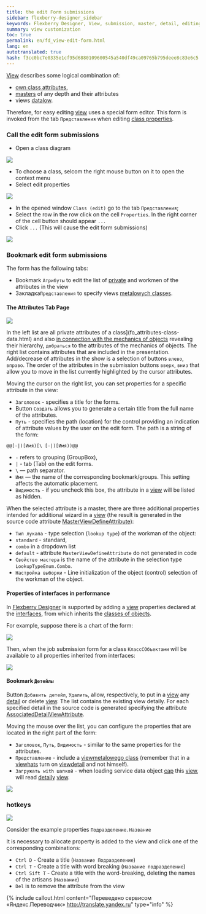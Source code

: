 ```yaml
--- 
title: the edit Form submissions 
sidebar: flexberry-designer_sidebar 
keywords: Flexberry Designer, View, submission, master, detail, editing form attributes 
summary: view customization 
toc: true 
permalink: en/fd_view-edit-form.html 
lang: en 
autotranslated: true 
hash: f3cc0bc7e0335e1cf95d6880109600545a540df49ca09765b795deee8c83e6c5 
--- 
```


[View](fd_view-definition.html) describes some logical combination of: 

* [own class attributes](fo_attributes-class-data.html), 
* [masters](fd_master-association.html) of any depth and their attributes 
* views [datalow](fo_detail-associations-properties.html). 

Therefore, for easy editing [view](fd_view-definition.html) uses a special form editor. 
This form is invoked from the tab `Представления` when editing [class properties](fd_data-classes.html). 

### Call the edit form submissions 

* Open a class diagram 

![](/images/pages/products/flexberry-designer/views/form-edit-view1.jpg) 

* To choose a class, selcom the right mouse button on it to open the context menu 
* Select edit properties 

![](/images/pages/products/flexberry-designer/views/form-edit-view2.jpg) 

* In the opened window `Class (edit)` go to the tab `Представления`; 
* Select the row in the row click on the cell `Properties`. In the right corner of the cell button should appear `...` 
* Click `...` (This will cause the edit form submissions) 

![](/images/pages/products/flexberry-designer/views/form-edit-view3.jpg) 

### Bookmark edit form submissions 

The form has the following tabs: 
* Bookmark `Атрибуты` to edit the list of [private](fo_attributes-class-data.html) and workmen of the attributes in the view 
* Закладка`Представления` to specify views [metalowych classes](fo_detail-associations-properties.html). 

#### The Attributes Tab Page 

![](/images/pages/products/flexberry-designer/views/vieweditor1.jpg) 

In the left list are all private attributes of a class](fo_attributes-class-data.html) and also [in connection with the mechanics of objects](fd_master-association.html) revealing their hierarchy, `добраться` to the attributes of the mechanics of objects. The right list contains attributes that are included in the presentation. Add/decrease of attributes in the show is a selection of buttons `влево`, `вправо`. The order of the attributes in the submission buttons `вверх`, `вниз` that allow you to move in the list currently highlighted by the cursor attributes. 

Moving the cursor on the right list, you can set properties for a specific attribute in the view: 
* `Заголовок` - specifies a title for the forms. 
* Button `Создать` allows you to generate a certain title from the full name of the attributes.
* `Путь` - specifies the path (location) for the control providing an indication of attribute values by the user on the edit form. The path is a string of the form: 

```
@@[-|)[Имя)[\ [-|)[Имя))@@
``` 

* `-` refers to grouping (GroupBox), 
* `|` - tab (Tab) on the edit forms. 
* `\` — path separator. 
* `Имя` — the name of the corresponding bookmark/groups. This setting affects the automatic placement. 
* `Видимость` - if you uncheck this box, the attribute in a [view](fd_view-definition.html) will be listed as hidden. 

When the selected attribute is a master, there are three additional properties intended for additional wizard in a [view](fd_view-definition.html) (the result is generated in the source code attribute [MasterViewDefineAttribute](fd_view-definition.html)): 
* `Тип лукапа` - type selection (`lookup type`) of the workman of the object: 
* `standard` - standard, 
* `combo` in a dropdown list 
* `default` - attribute `MasterViewDefineAttribute` do not generated in code 
* `Свойство мастера` is the name of the attribute in the selection type `LookupTypeEnum.Combo`. 
* `Настройка выборки` - Line initialization of the object (control) selection of the workman of the object. 

#### Properties of interfaces in performance 

In [Flexberry Designer](fd_flexberry-designer.html) is supported by adding a [view](fd_view-definition.html) properties declared at the [interfaces](fd_interfaces.html), from which inherits the [classes of objects](fd_data-classes.html). 

For example, suppose there is a chart of the form: 

![](/images/pages/products/flexberry-designer/views/interface-inheritance.png) 

Then, when the job submission form for a class `КлассСОбъектами` will be available to all properties inherited from interfaces: 

![](/images/pages/products/flexberry-designer/views/intInh-properties.png) 

#### Bookmark `Детейлы` 

Button `Добавить детейл`, `Удалить`, allow, respectively, to put in a [view](fd_view-definition.html) any [detail](fo_detail-associations-properties.html) or delete [view](fd_view-definition.html). The list contains the existing view detaily. For each specified detail in the source code is generated specifying the attribute [AssociatedDetailViewAttribute](fd_view-definition.html). 

Moving the mouse over the list, you can configure the properties that are located in the right part of the form: 
* `Заголовок`, `Путь`, `Видимость` - similar to the same properties for the attributes. 
* `Представление` - include a [view](fd_view-definition.html)[metalowego class](fo_detail-associations-properties.html) (remember that in a [view](fd_view-definition.html)[hats](fd_key-concepts.html) turn on [view](fd_view-definition.html)[detail](fo_detail-associations-properties.html) and not himself). 
* `Загружать with шапкой` - when loading service data object [cap](fd_key-concepts.html) this [view](fd_view-definition.html), will read [detaily](fo_detail-associations-properties.html) [view](fd_view-definition.html). 

![](/images/pages/products/flexberry-designer/views/vieweditor2.jpg) 

### hotkeys 

![](/images/pages/products/flexberry-designer/views/view-edit-from.jpg) 

Consider the example properties `Подразделение.Название` 

It is necessary to allocate property is added to the view and click one of the corresponding combinations: 
* `Ctrl D` - Create a title (`Название Подразделение`) 
* `Ctrl T` - Create a title with word breaking (`Название подразделение`) 
* `Ctrl Sift T` - Create a title with the word-breaking, deleting the names of the artisans (`Название`) 
* `Del` is to remove the attribute from the view 



{% include callout.html content="Переведено сервисом «Яндекс.Переводчик» <http://translate.yandex.ru>" type="info" %}